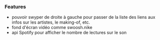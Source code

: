 ### Features

- pouvoir swyper de droite à gauche pour passer de la liste des liens aux infos sur les artistes, le making-of, etc.
- fond d'écran vidéo comme swoosh.nike
- api Spotify pour afficher le nombre de lectures sur le son
